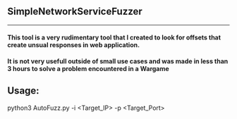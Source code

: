 ## SimpleNetworkServiceFuzzer 
----------------------

#### This tool is a very rudimentary tool that I created to look for offsets that create unsual responses in web application.

#### It is not very usefull outside of small use cases and was made in less than 3 hours to solve a problem encountered in a Wargame

## Usage:

python3 AutoFuzz.py -i <Target_IP> -p <Target_Port>



